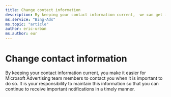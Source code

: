 ```yaml
---
title: Change contact information
description: By keeping your contact information current,  we can get in touch with you about important info about your account and campaigns, or communications about Microsoft Advertising service updates and seminars.
ms.service: "Bing-Ads"
ms.topic: "article"
author: eric-urban
ms.author: eur
---
```


# Change contact information

By keeping your contact information current, you make it easier for  Microsoft Advertising team members to contact you when it is important to do so. It is your responsibility to maintain this information so that you can continue to receive important notifications in a timely manner.


